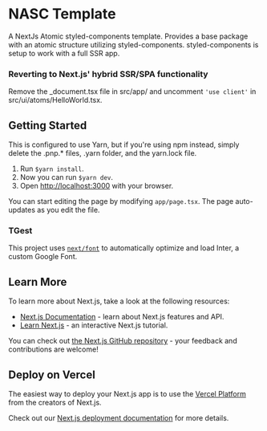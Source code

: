 # NASC Template

A NextJs Atomic styled-components template. Provides a base package with an atomic structure utilizing styled-components.
styled-components is setup to work with a full SSR app.

### Reverting to Next.js' hybrid SSR/SPA functionality <!-- markdownlint-disable-line MD001 -->

Remove the _document.tsx file in src/app/ and uncomment `'use client'` in
src/ui/atoms/HelloWorld.tsx.

## Getting Started

This is configured to use Yarn, but if you're using npm instead, simply delete the .pnp.* files, .yarn folder, and the yarn.lock file.

1. Run `$yarn install`.
2. Now you can run `$yarn dev`.
3. Open [http://localhost:3000](http://localhost:3000) with your browser.

You can start editing the page by modifying `app/page.tsx`. The page auto-updates as you edit the file.

### TGest

This project uses [`next/font`](https://nextjs.org/docs/basic-features/font-optimization) to automatically optimize and load Inter, a custom Google Font.

## Learn More

To learn more about Next.js, take a look at the following resources:

- [Next.js Documentation](https://nextjs.org/docs) - learn about Next.js features and API.
- [Learn Next.js](https://nextjs.org/learn) - an interactive Next.js tutorial.

You can check out [the Next.js GitHub repository](https://github.com/vercel/next.js/) - your feedback and contributions are welcome!

## Deploy on Vercel

The easiest way to deploy your Next.js app is to use the [Vercel Platform](https://vercel.com/new?utm_medium=default-template&filter=next.js&utm_source=create-next-app&utm_campaign=create-next-app-readme) from the creators of Next.js.

Check out our [Next.js deployment documentation](https://nextjs.org/docs/deployment) for more details.
